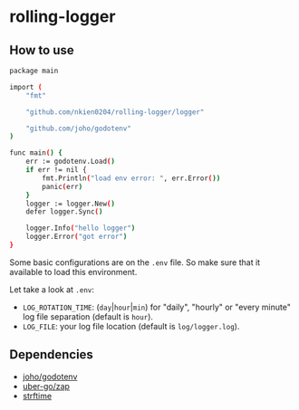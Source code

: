 # rolling-logger

## How to use
```bash
package main

import (
	"fmt"

	"github.com/nkien0204/rolling-logger/logger"

	"github.com/joho/godotenv"
)

func main() {
	err := godotenv.Load()
	if err != nil {
		fmt.Println("load env error: ", err.Error())
		panic(err)
	}
	logger := logger.New()
	defer logger.Sync()

	logger.Info("hello logger")
	logger.Error("got error")
}
```
Some basic configurations are on the `.env` file. So make sure that it available to load this environment.

Let take a look at `.env`:
- `LOG_ROTATION_TIME`: (`day`|`hour`|`min`) for "daily", "hourly" or "every minute" log file separation (default is `hour`).
- `LOG_FILE`: your log file location (default is `log/logger.log`). 

## Dependencies
- [joho/godotenv](https://github.com/joho/godotenv)
- [uber-go/zap](https://github.com/uber-go/zap)
- [strftime](https://github.com/lestrrat-go/strftime)